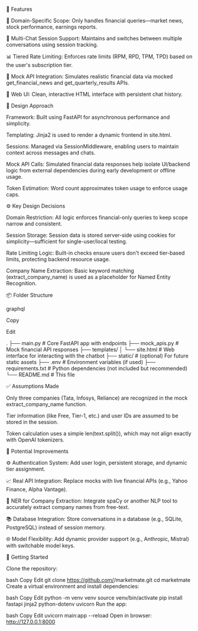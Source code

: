 🚀 Features

🎯 Domain-Specific Scope: Only handles financial queries—market news, stock performance, earnings reports.


🔁 Multi-Chat Session Support: Maintains and switches between multiple conversations using session tracking.


📊 Tiered Rate Limiting: Enforces rate limits (RPM, RPD, TPM, TPD) based on the user's subscription tier.


🔗 Mock API Integration: Simulates realistic financial data via mocked get_financial_news and get_quarterly_results APIs.


🎨 Web UI: Clean, interactive HTML interface with persistent chat history.


🧠 Design Approach

Framework: Built using FastAPI for asynchronous performance and simplicity.


Templating: Jinja2 is used to render a dynamic frontend in site.html.


Sessions: Managed via SessionMiddleware, enabling users to maintain context across messages and chats.


Mock API Calls: Simulated financial data responses help isolate UI/backend logic from external dependencies during early development or offline usage.


Token Estimation: Word count approximates token usage to enforce usage caps.


⚙️ Key Design Decisions

Domain Restriction: All logic enforces financial-only queries to keep scope narrow and consistent.


Session Storage: Session data is stored server-side using cookies for simplicity—sufficient for single-user/local testing.


Rate Limiting Logic: Built-in checks ensure users don't exceed tier-based limits, protecting backend resource usage.


Company Name Extraction: Basic keyword matching (extract_company_name) is used as a placeholder for Named Entity Recognition.


📦 Folder Structure

graphql

Copy

Edit

.
├── main.py              # Core FastAPI app with endpoints
├── mock_apis.py         # Mock financial API responses
├── templates/
│   └── site.html        # Web interface for interacting with the chatbot
├── static/              # (optional) For future static assets
├── .env                 # Environment variables (if used)
├── requirements.txt     # Python dependencies (not included but recommended)
└── README.md            # This file

✅ Assumptions Made

Only three companies (Tata, Infosys, Reliance) are recognized in the mock extract_company_name function.


Tier information (like Free, Tier-1, etc.) and user IDs are assumed to be stored in the session.


Token calculation uses a simple len(text.split()), which may not align exactly with OpenAI tokenizers.


🔧 Potential Improvements

⚙️ Authentication System: Add user login, persistent storage, and dynamic tier assignment.


📈 Real API Integration: Replace mocks with live financial APIs (e.g., Yahoo Finance, Alpha Vantage).


🧠 NER for Company Extraction: Integrate spaCy or another NLP tool to accurately extract company names from free-text.


📚 Database Integration: Store conversations in a database (e.g., SQLite, PostgreSQL) instead of session memory.


🌐 Model Flexibility: Add dynamic provider support (e.g., Anthropic, Mistral) with switchable model keys.


🏁 Getting Started

Clone the repository:


bash
Copy
Edit
git clone https://github.com/<your-username>/marketmate.git
cd marketmate
Create a virtual environment and install dependencies:

bash
Copy
Edit
python -m venv venv
source venv/bin/activate
pip install fastapi jinja2 python-dotenv uvicorn
Run the app:

bash
Copy
Edit
uvicorn main:app --reload
Open in browser: http://127.0.0.1:8000
